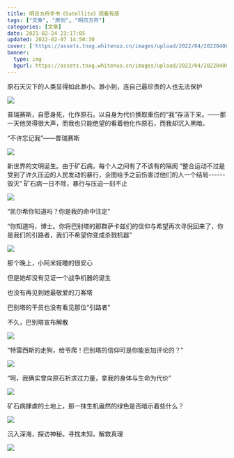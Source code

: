 ```yaml
---
title: 明日方舟手书《Satellite》观看有感
tags: ["文章", "原创", "明日方舟"]
categories: [文章]
date: 2021-02-24 23:17:05
updated: 2022-02-07 14:50:30
cover: ['https://assets.tnxg.whitenuo.cn/images/upload/2022/04/20220406001257.png']
banner:
  type: img
  bgurl: https://assets.tnxg.whitenuo.cn/images/upload/2022/04/20220406001257.png
---
```


原石天灾下的人类显得如此渺小。渺小到，连自己最珍贵的人也无法保护

<!-- more -->

![](https://assets.tnxg.whitenuo.cn/images/upload/2022/04/20220406001257.png)

普瑞赛斯，自愿身死，化作原石。以自身为代价换取重伤的“我”存活下来。——那一天他哭得很大声，而我也只能绝望的看着他化作原石，而我却沉入黑暗。

“不许忘记我”——普瑞赛斯

![](https://assets.tnxg.whitenuo.cn/images/upload/2022/04/20220406002006.png)

新世界的文明诞生。由于矿石病，每个人之间有了不该有的隔阂
“整合运动不过是受到了许久压迫的人民发动的暴行，企图给予之前伤害过他们的人一个结局------毁灭”
矿石病一日不除，暴行与压迫一刻不止

![](https://assets.tnxg.whitenuo.cn/images/upload/2022/04/20220406002133.png)

“凯尔希你知道吗？你是我的命中注定”

“你知道吗，博士。你将巴别塔的那群萨卡兹们的信仰与希望再次寻倪回来了，你是我们的引路者，我们不希望你变成杀戮机器”

![](https://assets.tnxg.whitenuo.cn/images/upload/2022/04/20220406002307.png)

那个晚上，小阿米娅睡的很安心

但是她却没有见证一个战争机器的诞生

也没有再见到她最敬爱的刀客塔

巴别塔的干员也没有看见那位“引路者”

不久，巴别塔宣布解散

![](https://assets.tnxg.whitenuo.cn/images/upload/2022/04/20220406002458.png)

“特雷西斯的走狗，给爷爬！巴别塔的信仰可是你能妄加评论的？”

![](https://assets.tnxg.whitenuo.cn/images/upload/2022/04/20220406002625.png)

“呵，我确实曾向原石祈求过力量，拿我的身体与生命为代价”

![](https://assets.tnxg.whitenuo.cn/images/upload/2022/04/20220406002738.png)

矿石病肆虐的土地上，那一抹生机盎然的绿色是否暗示着些什么？

![](https://assets.tnxg.whitenuo.cn/images/upload/2022/04/20220406002903.png)

沉入深海，探访神秘。寻找未知，解救真理

![](https://assets.tnxg.whitenuo.cn/images/upload/2022/04/20220406002940.png)